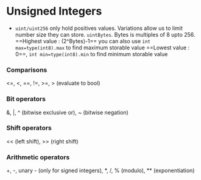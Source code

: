 # Unsigned Integers
- `uint/uint256` only hold positives values. Variations allow us to limit number size they can store. `uintBytes`. Bytes is multiples of 8 upto 256.
==Highest value : (2^Bytes)-1== you can also use `int max=type(int8).max` to find maximum storable value
==Lowest value : 0==, `int min=type(int8).min` to find minimum storable value
### Comparisons
<=, <, ==, !=, >=, > (evaluate to bool)
###  Bit operators
&, |, ^ (bitwise exclusive or), ~ (bitwise negation)
### Shift operators
<< (left shift), >> (right shift)
### Arithmetic operators
+, -, unary - (only for signed integers), *, /, % (modulo), ** (exponentiation)